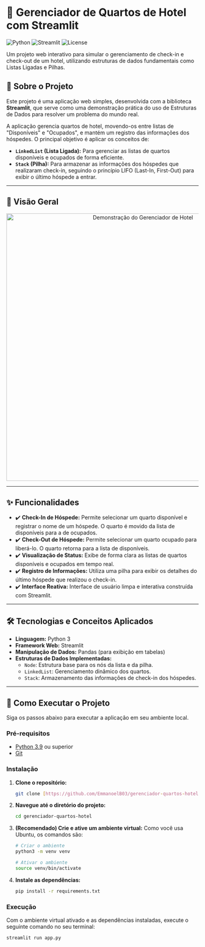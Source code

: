 # 🏨 Gerenciador de Quartos de Hotel com Streamlit

![Python](https://img.shields.io/badge/Python-3.9%2B-blue.svg)
![Streamlit](https://img.shields.io/badge/Streamlit-1.25%2B-red.svg)
![License](https://img.shields.io/badge/License-MIT-green.svg)

Um projeto web interativo para simular o gerenciamento de check-in e check-out de um hotel, utilizando estruturas de dados fundamentais como Listas Ligadas e Pilhas.

## 📜 Sobre o Projeto

Este projeto é uma aplicação web simples, desenvolvida com a biblioteca **Streamlit**, que serve como uma demonstração prática do uso de Estruturas de Dados para resolver um problema do mundo real.

A aplicação gerencia quartos de hotel, movendo-os entre listas de "Disponíveis" e "Ocupados", e mantém um registro das informações dos hóspedes. O principal objetivo é aplicar os conceitos de:

* **`LinkedList` (Lista Ligada):** Para gerenciar as listas de quartos disponíveis e ocupados de forma eficiente.
* **`Stack` (Pilha):** Para armazenar as informações dos hóspedes que realizaram check-in, seguindo o princípio LIFO (Last-In, First-Out) para exibir o último hóspede a entrar.

---

## 📸 Visão Geral

<p align="center">
  <img src="URL_DO_SEU_GIF_OU_IMAGEM_AQUI" alt="Demonstração do Gerenciador de Hotel" width="700"/>
</p>

---

## ✨ Funcionalidades

* ✔️ **Check-In de Hóspede:** Permite selecionar um quarto disponível e registrar o nome de um hóspede. O quarto é movido da lista de disponíveis para a de ocupados.
* ✔️ **Check-Out de Hóspede:** Permite selecionar um quarto ocupado para liberá-lo. O quarto retorna para a lista de disponíveis.
* ✔️ **Visualização de Status:** Exibe de forma clara as listas de quartos disponíveis e ocupados em tempo real.
* ✔️ **Registro de Informações:** Utiliza uma pilha para exibir os detalhes do último hóspede que realizou o check-in.
* ✔️ **Interface Reativa:** Interface de usuário limpa e interativa construída com Streamlit.

---

## 🛠️ Tecnologias e Conceitos Aplicados

* **Linguagem:** Python 3
* **Framework Web:** Streamlit
* **Manipulação de Dados:** Pandas (para exibição em tabelas)
* **Estruturas de Dados Implementadas:**
    * `Node`: Estrutura base para os nós da lista e da pilha.
    * `LinkedList`: Gerenciamento dinâmico dos quartos.
    * `Stack`: Armazenamento das informações de check-in dos hóspedes.

---

## 🚀 Como Executar o Projeto

Siga os passos abaixo para executar a aplicação em seu ambiente local.

### **Pré-requisitos**

* [Python 3.9](https://www.python.org/downloads/) ou superior
* [Git](https://git-scm.com/downloads)

### **Instalação**

1.  **Clone o repositório:**
    ```bash
    git clone [https://github.com/EmmanoelB03/gerenciador-quartos-hotel.git](https://github.com/EmmanoelB03/gerenciador-quartos-hotel.git)
    ```

2.  **Navegue até o diretório do projeto:**
    ```bash
    cd gerenciador-quartos-hotel
    ```

3.  **(Recomendado) Crie e ative um ambiente virtual:**
    Como você usa Ubuntu, os comandos são:
    ```bash
    # Criar o ambiente
    python3 -m venv venv

    # Ativar o ambiente
    source venv/bin/activate
    ```

4.  **Instale as dependências:**
    ```bash
    pip install -r requirements.txt
    ```

### **Execução**

Com o ambiente virtual ativado e as dependências instaladas, execute o seguinte comando no seu terminal:

```bash
streamlit run app.py
